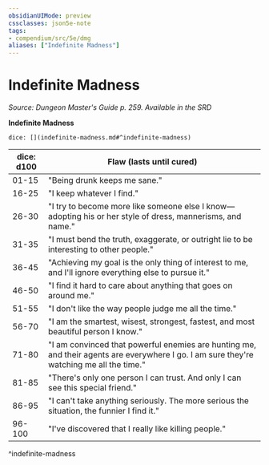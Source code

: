 ```yaml
---
obsidianUIMode: preview
cssclasses: json5e-note
tags:
- compendium/src/5e/dmg
aliases: ["Indefinite Madness"]
---
```

# Indefinite Madness
*Source: Dungeon Master's Guide p. 259. Available in the <span title='Systems Reference Document (5.1)'>SRD</span>* 

**Indefinite Madness**

`dice: [](indefinite-madness.md#^indefinite-madness)`

| dice: d100 | Flaw (lasts until cured) |
|------------|--------------------------|
| 01-15 | "Being drunk keeps me sane." |
| 16-25 | "I keep whatever I find." |
| 26-30 | "I try to become more like someone else I know—adopting his or her style of dress, mannerisms, and name." |
| 31-35 | "I must bend the truth, exaggerate, or outright lie to be interesting to other people." |
| 36-45 | "Achieving my goal is the only thing of interest to me, and I'll ignore everything else to pursue it." |
| 46-50 | "I find it hard to care about anything that goes on around me." |
| 51-55 | "I don't like the way people judge me all the time." |
| 56-70 | "I am the smartest, wisest, strongest, fastest, and most beautiful person I know." |
| 71-80 | "I am convinced that powerful enemies are hunting me, and their agents are everywhere I go. I am sure they're watching me all the time." |
| 81-85 | "There's only one person I can trust. And only I can see this special friend." |
| 86-95 | "I can't take anything seriously. The more serious the situation, the funnier I find it." |
| 96-100 | "I've discovered that I really like killing people." |
^indefinite-madness